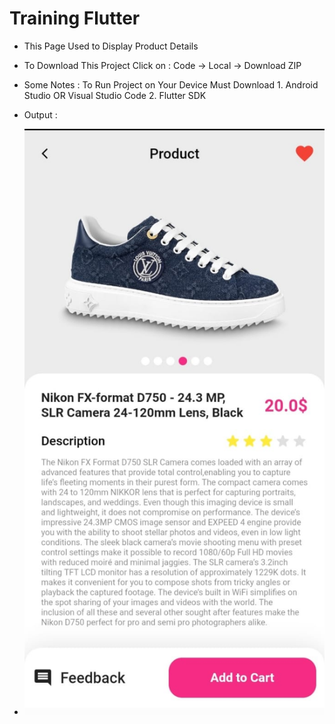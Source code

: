# Training Flutter
* This Page Used to Display Product Details
* To Download This Project Click on : Code -> Local -> Download ZIP
* Some Notes : To Run Project on Your Device Must Download 
             1. Android Studio OR Visual Studio Code
             2. Flutter SDK
 
* Output :
* <img src = 'Screen/product screen.jpeg'>
